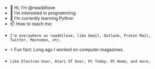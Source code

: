- 👋 Hi, I’m @rwaddilove
- 👀 I’m interested in programming
- 🌱 I’m currently learning Python
- 📫 How to reach me:
-     I'm everywhere as rwaddilove, like Gmail, Outlook, Proton Mail, Twitter, Mastodon, etc.
- ⚡ Fun fact: Long ago I worked on computer magazines.
-     Like Electron User, Atari ST User, PC Today, PC Home, and more.

<!---
rwaddilove/rwaddilove is a ✨ special ✨ repository because its `README.md` (this file) appears on your GitHub profile.
You can click the Preview link to take a look at your changes.
--->
